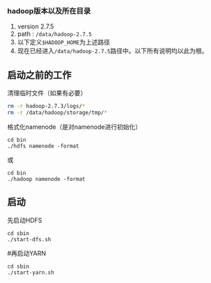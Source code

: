 ### hadoop版本以及所在目录

1. version 2.7.5
2. path : `/data/hadoop-2.7.5`
3. 以下定义`$HADOOP_HOME`为上述路径
4. 现在已经进入`/data/hadoop-2.7.5`路径中。以下所有说明均以此为根。


## 启动之前的工作
清理临时文件（如果有必要）
```bash
rm -r hadoop-2.7.3/logs/*
rm -r /data/hadoop/storage/tmp/*
```

格式化namenode（是对namenode进行初始化）
```
cd bin
./hdfs namenode -format
```
或
```
cd bin
./hadoop namenode -format
```

## 启动

先启动HDFS
```
cd sbin
./start-dfs.sh
```
#再启动YARN
```
cd sbin
./start-yarn.sh
```
